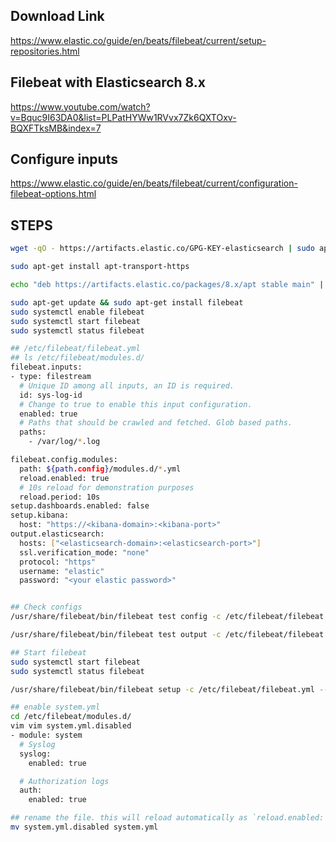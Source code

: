 ## Download Link
https://www.elastic.co/guide/en/beats/filebeat/current/setup-repositories.html

## Filebeat with Elasticsearch 8.x
https://www.youtube.com/watch?v=Bquc9I63DA0&list=PLPatHYWw1RVvx7Zk6QXTOxv-BQXFTksMB&index=7

## Configure inputs
https://www.elastic.co/guide/en/beats/filebeat/current/configuration-filebeat-options.html

## STEPS
```sh
wget -qO - https://artifacts.elastic.co/GPG-KEY-elasticsearch | sudo apt-key add -

sudo apt-get install apt-transport-https

echo "deb https://artifacts.elastic.co/packages/8.x/apt stable main" | sudo tee -a /etc/apt/sources.list.d/elastic-8.x.list

sudo apt-get update && sudo apt-get install filebeat
sudo systemctl enable filebeat
sudo systemctl start filebeat
sudo systemctl status filebeat

## /etc/filebeat/filebeat.yml
## ls /etc/filebeat/modules.d/
filebeat.inputs:
- type: filestream
  # Unique ID among all inputs, an ID is required.
  id: sys-log-id
  # Change to true to enable this input configuration.
  enabled: true
  # Paths that should be crawled and fetched. Glob based paths.
  paths:
    - /var/log/*.log

filebeat.config.modules:
  path: ${path.config}/modules.d/*.yml
  reload.enabled: true
  # 10s reload for demonstration purposes
  reload.period: 10s
setup.dashboards.enabled: false
setup.kibana:
  host: "https://<kibana-domain>:<kibana-port>"
output.elasticsearch:
  hosts: ["<elasticsearch-domain>:<elasticsearch-port>"]
  ssl.verification_mode: "none"
  protocol: "https"
  username: "elastic"
  password: "<your elastic password>"


## Check configs
/usr/share/filebeat/bin/filebeat test config -c /etc/filebeat/filebeat.yml --path.data /var/lib/filebeat --path.home /usr/share/filebeat

/usr/share/filebeat/bin/filebeat test output -c /etc/filebeat/filebeat.yml --path.data /var/lib/filebeat --path.home /usr/share/filebeat

## Start filebeat
sudo systemctl start filebeat
sudo systemctl status filebeat

/usr/share/filebeat/bin/filebeat setup -c /etc/filebeat/filebeat.yml --path.data /var/lib/filebeat --path.home /usr/share/filebeat

## enable system.yml
cd /etc/filebeat/modules.d/
vim vim system.yml.disabled
- module: system
  # Syslog
  syslog:
    enabled: true

  # Authorization logs
  auth:
    enabled: true

## rename the file. this will reload automatically as `reload.enabled: true` in filebeat config
mv system.yml.disabled system.yml
```